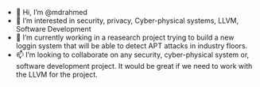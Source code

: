 - 👋 Hi, I’m @mdrahmed
- 👀 I’m interested in security, privacy, Cyber-physical systems, LLVM, Software Development
- 🌱 I’m currently working in a reasearch project trying to build a new loggin system that will be able to detect APT attacks in industry floors.
- 📫 I’m looking to collaborate on any security, cyber-physical system or, software development project. It would be great if we need to work with the LLVM for the project.

<!---
mdrahmed/mdrahmed is a ✨ special ✨ repository because its `README.md` (this file) appears on your GitHub profile.
You can click the Preview link to take a look at your changes.
--->
